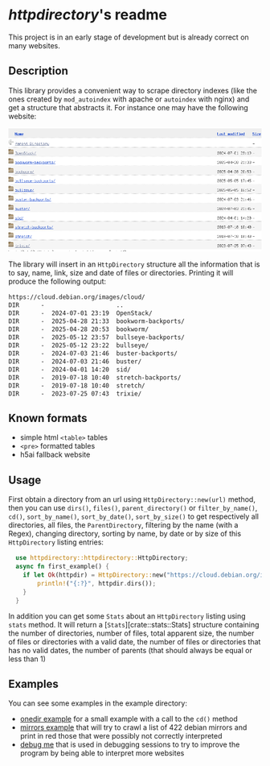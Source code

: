 # *httpdirectory*'s readme

This project is in an early stage of development but is already
correct on many websites.

## Description

This library provides a convenient way to scrape directory indexes
(like the ones created by `mod_autoindex` with apache or `autoindex`
with nginx) and get a structure that abstracts it. For instance one
may have the following website:

![Directory of cloud.debian.org/images/cloud/ website](cloud_debian.png)

The library will insert in an `HttpDirectory` structure all the
information that is to say, name, link, size and date of files
or directories. Printing it will produce the following output:

```text
https://cloud.debian.org/images/cloud/
DIR      -                    ..
DIR      -  2024-07-01 23:19  OpenStack/
DIR      -  2025-04-28 21:33  bookworm-backports/
DIR      -  2025-04-28 20:53  bookworm/
DIR      -  2025-05-12 23:57  bullseye-backports/
DIR      -  2025-05-12 23:22  bullseye/
DIR      -  2024-07-03 21:46  buster-backports/
DIR      -  2024-07-03 21:46  buster/
DIR      -  2024-04-01 14:20  sid/
DIR      -  2019-07-18 10:40  stretch-backports/
DIR      -  2019-07-18 10:40  stretch/
DIR      -  2023-07-25 07:43  trixie/
```

## Known formats

- simple html `<table>` tables
- `<pre>` formatted tables
- h5ai fallback website


## Usage

First obtain a directory from an url using `HttpDirectory::new(url)`
method, then you can use `dirs()`, `files()`, `parent_directory()` or
`filter_by_name()`, `cd()`, `sort_by_name()`, `sort_by_date()`,
`sort_by_size()` to get respectively all directories, all files, the
`ParentDirectory`, filtering by the name (with a Regex), changing
directory, sorting by name, by date or by size of this `HttpDirectory`
listing entries:

```rust
  use httpdirectory::httpdirectory::HttpDirectory;
  async fn first_example() {
    if let Ok(httpdir) = HttpDirectory::new("https://cloud.debian.org/images/cloud/").await {
        println!("{:?}", httpdir.dirs());
    }
  }
```

In addition you can get some `Stats` about an `HttpDirectory` listing
using `stats` method. It will return a [`Stats`][crate::stats::Stats] structure containing
the number of directories, number of files, total apparent size, the
number of files or directories with a valid date, the number of files
or directories that has no valid dates, the number of parents (that
should always be equal or less than 1)

## Examples

You can see some examples in the example directory:
- [onedir example](https://github.com/dupgit/httpdirectory/tree/master/examples/onedir.rs) for a small example with a
  call to the `cd()` method
- [mirrors example](https://github.com/dupgit/httpdirectory/tree/master/examples/mirrors.rs) that will try to crawl a
  list of 422 debian mirrors and print in red those that were
  possibly not correctly interpreted
- [debug me](https://github.com/dupgit/httpdirectory/tree/master/examples/debug_me.rs) that is used in debugging
  sessions to try to improve the program by being able to interpret
  more websites
